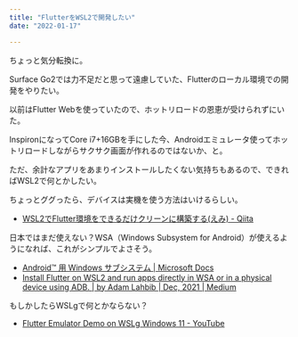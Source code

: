 ```yaml
---
title: "FlutterをWSL2で開発したい"
date: "2022-01-17"

---
```


ちょっと気分転換に。

Surface Go2では力不足だと思って遠慮していた、Flutterのローカル環境での開発をやりたい。

以前はFlutter Webを使っていたので、ホットリロードの恩恵が受けられずにいた。

InspironになってCore i7+16GBを手にした今、Androidエミュレータ使ってホットリロードしながらサクサク画面が作れるのではないか、と。

ただ、余計なアプリをあまりインストールしたくない気持ちもあるので、できればWSL2で何とかしたい。

ちょっとググったら、デバイスは実機を使う方法はいけるらしい。

- [WSL2でFlutter環境をできるだけクリーンに構築する(えみ) - Qiita](https://qiita.com/suruseas/items/42d5d9c5beffa6ebdd78)

日本ではまだ使えない？WSA（Windows Subsystem for Android）が使えるようになれば、これがシンプルでよさそう。

- [Android™️ 用 Windows サブシステム | Microsoft Docs](https://docs.microsoft.com/ja-jp/windows/android/wsa/)
- [Install Flutter on WSL2 and run apps directly in WSA or in a physical device using ADB. | by Adam Lahbib | Dec, 2021 | Medium](https://medium.com/@adhbbam/install-flutter-on-wsl2-and-run-apps-directly-in-wsa-or-in-a-physical-device-using-adb-3602f2053f8e)

もしかしたらWSLgで何とかならない？

- [Flutter Emulator Demo on WSLg Windows 11 - YouTube](https://www.youtube.com/watch?v=GDo83QH1f-g)


